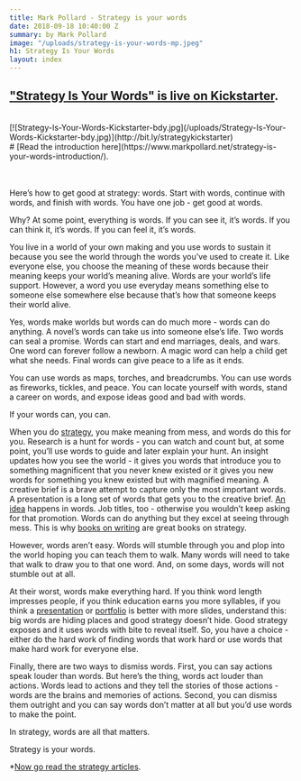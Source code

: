 ```yaml
---
title: Mark Pollard - Strategy is your words
date: 2018-09-18 10:40:00 Z
summary: by Mark Pollard
image: "/uploads/strategy-is-your-words-mp.jpeg"
h1: Strategy Is Your Words
layout: index
---
```


## ["Strategy Is Your Words" is live on Kickstarter](http://bit.ly/strategykickstarter).
<br>
[![Strategy-Is-Your-Words-Kickstarter-bdy.jpg](/uploads/Strategy-Is-Your-Words-Kickstarter-bdy.jpg)](http://bit.ly/strategykickstarter)

<br>
# [Read the introduction here](https://www.markpollard.net/strategy-is-your-words-introduction/).


<br><br>
Here’s how to get good at strategy: words. Start with words, continue with words, and finish with words. You have one job - get good at words.

Why? At some point, everything is words. If you can see it, it’s words. If you can think it, it’s words. If you can feel it, it’s words.

You live in a world of your own making and you use words to sustain it because you see the world through the words you’ve used to create it. Like everyone else, you choose the meaning of these words because their meaning keeps your world’s meaning alive. Words are your world’s life support. However, a word you use everyday means something else to someone else somewhere else because that’s how that someone keeps their world alive.

Yes, words make worlds but words can do much more - words can do anything. A novel’s words can take us into someone else’s life. Two words can seal a promise. Words can start and end marriages, deals, and wars. One word can forever follow a newborn. A magic word can help a child get what she needs. Final words can give peace to a life as it ends.

You can use words as maps, torches, and breadcrumbs. You can use words as fireworks, tickles, and peace. You can locate yourself with words, stand a career on words, and expose ideas good and bad with words.

If your words can, you can.

When you do [strategy](how-to-do-account-planning-a-simple-approach/), you make meaning from mess, and words do this for you. Research is a hunt for words - you can watch and count but, at some point, you’ll use words to guide and later explain your hunt. An insight updates how you see the world - it gives you words that introduce you to something magnificent that you never knew existed or it gives you new words for something you knew existed but with magnified meaning. A creative brief is a brave attempt to capture only the most important words. A presentation is a long set of words that gets you to the creative brief. [An idea](how-to-explain-an-idea/) happens in words. Job titles, too - otherwise you wouldn’t keep asking for that promotion. Words can do anything but they excel at seeing through mess. This is why [books on writing](https://www.markpollard.net/strategy-books-on-writing) are great books on strategy.

However, words aren’t easy. Words will stumble through you and plop into the world hoping you can teach them to walk. Many words will need to take that walk to draw you to that one word. And, on some days, words will not stumble out at all.

At their worst, words make everything hard. If you think word length impresses people, if you think education earns you more syllables, if you think a [presentation](https://www.markpollard.net/how-to-make-a-presentation-make-a-point/) or [portfolio](https://www.markpollard.net/how-to-make-a-strategy-portfolio/) is better with more slides, understand this: big words are hiding places and good strategy doesn’t hide. Good strategy exposes and it uses words with bite to reveal itself. So, you have a choice - either do the hard work of finding words that work hard or use words that make hard work for everyone else.

Finally, there are two ways to dismiss words. First, you can say actions speak louder than words. But here’s the thing, words act louder than actions. Words lead to actions and they tell the stories of those actions - words are the brains and memories of actions. Second, you can dismiss them outright and you can say words don’t matter at all but you’d use words to make the point.

In strategy, words are all that matters.

Strategy is your words.

\*[Now go read the strategy articles](/strategy-articles).
